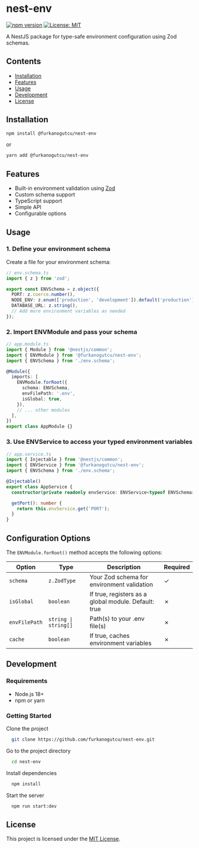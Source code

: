 # nest-env

[![npm version](https://img.shields.io/npm/v/@furkanogutcu/nest-env.svg)](https://www.npmjs.com/package/@furkanogutcu/nest-env)
[![License: MIT](https://img.shields.io/badge/License-MIT-yellow.svg)](https://opensource.org/licenses/MIT)

A NestJS package for type-safe environment configuration using Zod schemas.

## Contents

- [Installation](#installation)
- [Features](#features)
- [Usage](#usage)
- [Development](#development)
- [License](#license)

## Installation

```bash
npm install @furkanogutcu/nest-env
```

or

```bash
yarn add @furkanogutcu/nest-env
```

## Features

- Built-in environment validation using [Zod](https://github.com/colinhacks/zod)
- Custom schema support
- TypeScript support
- Simple API
- Configurable options

## Usage

### 1. Define your environment schema

Create a file for your environment schema:

```typescript
// env.schema.ts
import { z } from 'zod';

export const ENVSchema = z.object({
  PORT: z.coerce.number(),
  NODE_ENV: z.enum(['production', 'development']).default('production'),
  DATABASE_URL: z.string(),
  // Add more environment variables as needed
});
```

### 2. Import ENVModule and pass your schema

```typescript
// app.module.ts
import { Module } from '@nestjs/common';
import { ENVModule } from '@furkanogutcu/nest-env';
import { ENVSchema } from './env.schema';

@Module({
  imports: [
    ENVModule.forRoot({
      schema: ENVSchema,
      envFilePath: '.env',
      isGlobal: true,
    }),
    // ... other modules
  ],
})
export class AppModule {}
```

### 3. Use ENVService to access your typed environment variables

```typescript
// app.service.ts
import { Injectable } from '@nestjs/common';
import { ENVService } from '@furkanogutcu/nest-env';
import { ENVSchema } from './env.schema';

@Injectable()
export class AppService {
  constructor(private readonly envService: ENVService<typeof ENVSchema>) {}

  getPort(): number {
    return this.envService.get('PORT');
  }
}
```

## Configuration Options

The `ENVModule.forRoot()` method accepts the following options:

| Option        | Type                 | Description                                          | Required |
| ------------- | -------------------- | ---------------------------------------------------- | -------- |
| `schema`      | `z.ZodType`          | Your Zod schema for environment validation           | ✓        |
| `isGlobal`    | `boolean`            | If true, registers as a global module. Default: true | ✗        |
| `envFilePath` | `string \| string[]` | Path(s) to your .env file(s)                         | ✗        |
| `cache`       | `boolean`            | If true, caches environment variables                | ✗        |

## Development

### Requirements

- Node.js 18+
- npm or yarn

### Getting Started

Clone the project

```bash
  git clone https://github.com/furkanogutcu/nest-env.git
```

Go to the project directory

```bash
  cd nest-env
```

Install dependencies

```bash
  npm install
```

Start the server

```bash
  npm run start:dev
```

## License

This project is licensed under the [MIT License](LICENSE).
